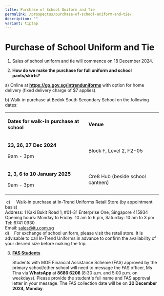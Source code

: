```yaml
---
title: Purchase of School Uniform and Tie
permalink: /prospectus/purchase-of-school-uniform-and-tie/
description: ""
variant: tiptap
---
```

<h1>Purchase of School Uniform and Tie</h1>
<ol data-tight="true" class="tight">
<li>
<p>Sales of school uniform and tie will commence on 18 December 2024.</p>
</li>
<li>
<p><strong>How do we make the purchase for full uniform and school pants/skirts?</strong>
</p>
</li>
</ol>
<p>a) Online at <strong><a href="https://go.gov.sg/intrenduniforms" rel="noopener noreferrer nofollow" target="_blank">https://go.gov.sg/intrenduniforms</a></strong> with
option for home delivery (fixed delivery charge of $7 applies).</p>
<p>b) Walk-in purchase at Bedok South Secondary School on the following dates:</p>
<table style="minWidth: 50px">
<colgroup>
<col>
<col>
</colgroup>
<tbody>
<tr>
<td rowspan="1" colspan="1">
<p><strong>Dates for walk-in purchase at school</strong>
</p>
</td>
<td rowspan="1" colspan="1">
<p><strong>Venue</strong>
</p>
</td>
</tr>
<tr>
<td rowspan="1" colspan="1">
<p><strong>23, 26, 27 Dec 2024</strong>
</p>
<p>9am - 3pm</p>
</td>
<td rowspan="1" colspan="1">
<p>Block F, Level 2, F2-05</p>
</td>
</tr>
<tr>
<td rowspan="1" colspan="1">
<p><strong>2, 3, 6 to 10 January 2025</strong>
</p>
<p>9am - 3pm</p>
</td>
<td rowspan="1" colspan="1">
<p>Cre8 Hub (beside school canteen)</p>
</td>
</tr>
</tbody>
</table>
<p>&nbsp;c)&nbsp;&nbsp;&nbsp;&nbsp; Walk-in purchase at In-Trend Uniforms
Retail Store (by appointment basis)
<br>Address: 1 Kaki Bukit Road 1, #01-31 Enterprise One, Singapore 415934
<br>Opening hours: Monday to Friday: 10 am to 6 pm, Saturday: 10 am to 3 pm
<br>Tel: 6741 0930
<br>Email: <a href="mailto:sales@itu.com.sg" rel="noopener nofollow" target="_blank">sales@itu.com.sg</a>
<br>d)&nbsp;&nbsp;&nbsp; For exchange of school uniform, please visit the
retail store. It is advisable to call In-Trend Uniforms in advance to confirm
the availability of your desired size before making the trip.</p>
<ol start="3" data-tight="true" class="tight">
<li>
<p><strong><u>FAS Students</u></strong>
</p>
<p>Students with MOE Financial Assistance Scheme (FAS) approved by the primary
school/other school will need to message the FAS officer, Ms Tina via <strong>WhatsApp </strong>at<strong> 8686 6208 </strong>(8:30
a.m. and 5:00 p.m. on weekdays). Please provide the student's full name
and FAS approval letter in your message. The FAS collection date will be
on <strong>30 December 2024, Monday</strong>.</p>
</li>
</ol>
<p></p>